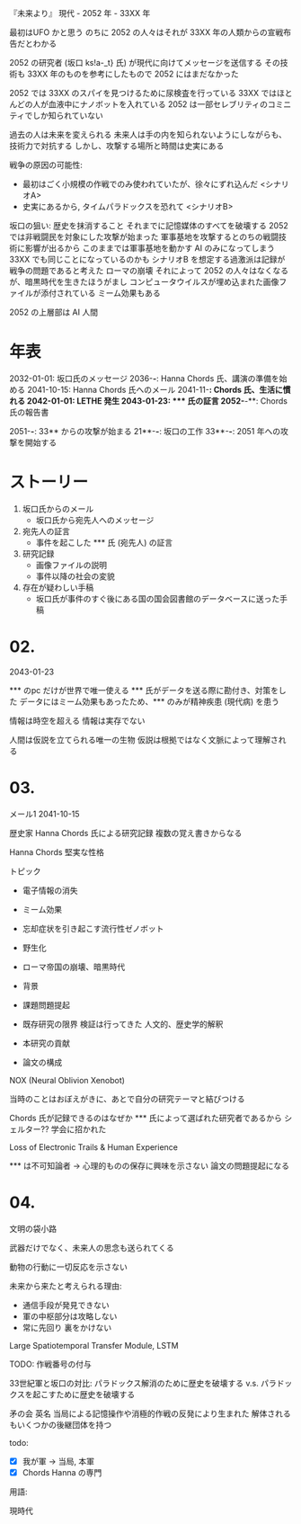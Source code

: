 『未来より』
現代 - 2052 年 - 33XX 年

最初はUFO かと思う
のちに 2052 の人々はそれが 33XX 年の人類からの宣戦布告だとわかる

2052 の研究者 (坂口 ks!a-_t} 氏) が現代に向けてメッセージを送信する
その技術も 33XX 年のものを参考にしたもので 2052 にはまだなかった

2052 では 33XX のスパイを見つけるために尿検査を行っている
33XX ではほとんどの人が血液中にナノボットを入れている
2052 は一部セレブリティのコミニティでしか知られていない

過去の人は未来を変えられる
未来人は手の内を知られないようにしながらも、技術力で対抗する
しかし、攻撃する場所と時間は史実にある

戦争の原因の可能性:
- 最初はごく小規模の作戦でのみ使われていたが、徐々にずれ込んだ <シナリオA>
- 史実にあるから, タイムパラドックスを恐れて <シナリオB>

坂口の狙い: 歴史を抹消すること
それまでに記憶媒体のすべてを破壊する
2052 では非戦闘民を対象にした攻撃が始まった
軍事基地を攻撃するとのちの戦闘技術に影響が出るから
このままでは軍事基地を動かす AI のみになってしまう
33XX でも同じことになっているのかも
シナリオB を想定する過激派は記録が戦争の問題であると考えた
ローマの崩壊
それによって 2052 の人々はなくなるが、暗黒時代を生きたほうがまし
コンピュータウイルスが埋め込まれた画像ファイルが添付されている
ミーム効果もある

2052 の上層部は AI 人間

# 年表

2032-01-01: 坂口氏のメッセージ
2036-**-**: Hanna Chords 氏、講演の準備を始める
2041-10-15: Hanna Chords 氏へのメール
2041-11-**: Chords 氏、生活に慣れる
2042-01-01: LETHE 発生
2043-01-23: *** 氏の証言
2052-**-**: Chords 氏の報告書

2051-**-**: 33** からの攻撃が始まる
21**-**-**: 坂口の工作
33**-**-**: 2051 年への攻撃を開始する

# ストーリー

1. 坂口氏からのメール
    - 坂口氏から宛先人へのメッセージ
2. 宛先人の証言
    - 事件を起こした *** 氏 (宛先人) の証言
3. 研究記録
    - 画像ファイルの説明
    - 事件以降の社会の変貌
4. 存在が疑わしい手稿
    - 坂口氏が事件のすぐ後にある国の国会図書館のデータベースに送った手稿

# 02.

2043-01-23

*** のpc だけが世界で唯一使える
*** 氏がデータを送る際に勘付き、対策をした
データにはミーム効果もあったため、*** のみが精神疾患 (現代病) を患う

情報は時空を超える
情報は実存でない

人間は仮説を立てられる唯一の生物
仮説は根拠ではなく文脈によって理解される

# 03. 

メール1 2041-10-15

歴史家 Hanna Chords 氏による研究記録
複数の覚え書きからなる

Hanna Chords
堅実な性格

トピック

- 電子情報の消失
- ミーム効果
- 忘却症状を引き起こす流行性ゼノボット
- 野生化
- ローマ帝国の崩壊、暗黒時代

- 背景
- 課題問題提起
- 既存研究の限界
    検証は行ってきた
    人文的、歴史学的解釈
- 本研究の貢献
- 論文の構成

NOX (Neural Oblivion Xenobot)

当時のことはおぼえがきに、あとで自分の研究テーマと結びつける

Chords 氏が記録できるのはなぜか
*** 氏によって選ばれた研究者であるから
シェルター?? 学会に招かれた

Loss of Electronic Trails & Human Experience

*** は不可知論者 -> 心理的ものの保存に興味を示さない
論文の問題提起になる

# 04.

文明の袋小路

武器だけでなく、未来人の思念も送られてくる

動物の行動に一切反応を示さない

未来から来たと考えられる理由:
- 通信手段が発見できない
- 軍の中枢部分は攻略しない
- 常に先回り 裏をかけない

Large Spatiotemporal Transfer Module, LSTM

TODO: 作戦番号の付与

33世紀軍と坂口の対比:
パラドックス解消のために歴史を破壊する
v.s.
パラドックスを起こすために歴史を破壊する

矛の会 英名
当局による記憶操作や消極的作戦の反発により生まれた
解体されるもいくつかの後継団体を持つ

todo:
- [x] 我が軍 -> 当局, 本軍
- [x] Chords Hanna の専門

用語:

現時代

